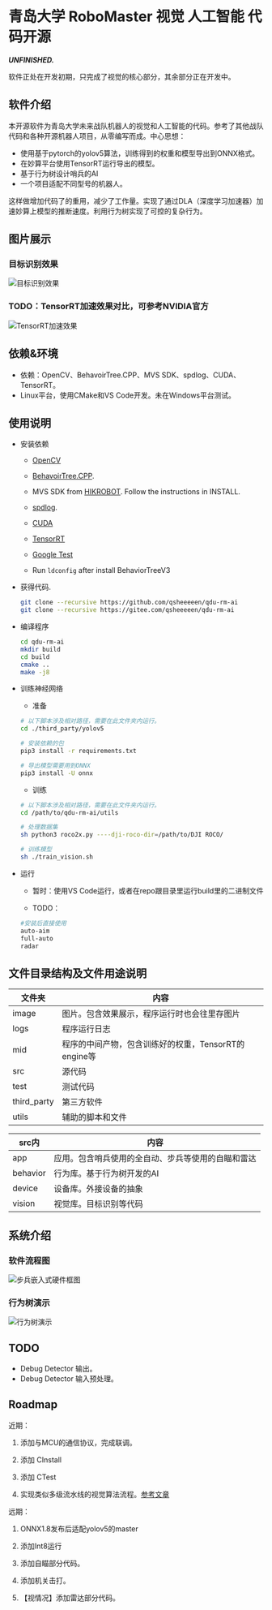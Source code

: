 # 青岛大学 RoboMaster 视觉 人工智能 代码开源

***UNFINISHED.***

软件正处在开发初期，只完成了视觉的核心部分，其余部分正在开发中。

## 软件介绍

本开源软件为青岛大学未来战队机器人的视觉和人工智能的代码。参考了其他战队代码和各种开源机器人项目，从零编写而成。中心思想：

- 使用基于pytorch的yolov5算法，训练得到的权重和模型导出到ONNX格式。
- 在妙算平台使用TensorRT运行导出的模型。
- 基于行为树设计哨兵的AI
- 一个项目适配不同型号的机器人。

这样做增加代码了的重用，减少了工作量。实现了通过DLA（深度学习加速器）加速妙算上模型的推断速度。利用行为树实现了可控的复杂行为。

## 图片展示

### 目标识别效果

![目标识别效果](./image/test_best.jpg?raw=true "目标识别效果")

### TODO：TensorRT加速效果对比，可参考NVIDIA官方

![TensorRT加速效果](./image/compare.jpg?raw=true "TensorRT加速效果")

## 依赖&环境

- 依赖：OpenCV、BehavoirTree.CPP、MVS SDK、spdlog、CUDA、TensorRT。
- Linux平台，使用CMake和VS Code开发。未在Windows平台测试。

## 使用说明

- 安装依赖

  - [OpenCV](https://docs.opencv.org/4.4.0/d7/d9f/tutorial_linux_install.html)

  - [BehavoirTree.CPP](https://github.com/BehaviorTree/BehaviorTree.CPP).

  - MVS SDK from [HIKROBOT](https://www.hikrobotics.com/service/download/0/0). Follow the instructions in INSTALL.

  - [spdlog](https://github.com/gabime/spdlog).

  - [CUDA](https://developer.nvidia.com/cuda-downloads)

  - [TensorRT](https://docs.nvidia.com/deeplearning/tensorrt/install-guide/index.html)

  - [Google Test](https://github.com/google/googletest)

  - Run `ldconfig` after install BehaviorTreeV3

- 获得代码.

  ```sh
  git clone --recursive https://github.com/qsheeeeen/qdu-rm-ai
  git clone --recursive https://gitee.com/qsheeeeen/qdu-rm-ai
  
  ```

- 编译程序

  ```sh
  cd qdu-rm-ai
  mkdir build
  cd build
  cmake ..
  make -j8
  ```

- 训练神经网络

  - 准备

  ```sh
  # 以下脚本涉及相对路径，需要在此文件夹内运行。
  cd ./third_party/yolov5

  # 安装依赖的包
  pip3 install -r requirements.txt

  # 导出模型需要用到ONNX
  pip3 install -U onnx
  ```

  - 训练

  ```sh
  # 以下脚本涉及相对路径，需要在此文件夹内运行。
  cd /path/to/qdu-rm-ai/utils

  # 处理数据集
  sh python3 roco2x.py ----dji-roco-dir=/path/to/DJI ROCO/

  # 训练模型
  sh ./train_vision.sh
  ```

- 运行
  - 暂时：使用VS Code运行，或者在repo跟目录里运行build里的二进制文件

  - TODO：

  ```sh
  #安装后直接使用
  auto-aim
  full-auto
  radar
  ```

## 文件目录结构及文件用途说明

| 文件夹 | 内容 |
| ---- | ----  |
| image | 图片。包含效果展示，程序运行时也会往里存图片 |
| logs | 程序运行日志 |
| mid | 程序的中间产物，包含训练好的权重，TensorRT的engine等 |
| src | 源代码 |
| test | 测试代码 |
| third_party | 第三方软件 |
| utils | 辅助的脚本和文件 |

| src内 | 内容 |
| ---- | ----  |
| app | 应用。包含哨兵使用的全自动、步兵等使用的自瞄和雷达 |
| behavior | 行为库。基于行为树开发的AI |
| device | 设备库。外接设备的抽象 |
| vision | 视觉库。目标识别等代码 |

## 系统介绍

### 软件流程图

![步兵嵌入式硬件框图](./image/视觉程序框图.png?raw=true "步兵嵌入式硬件框图")

### 行为树演示

![行为树演示](./image/行为树演示.png?raw=true "行为树演示")

## TODO

- Debug Detector 输出。
- Debug Detector 输入预处理。

## Roadmap

近期：

1. 添加与MCU的通信协议，完成联调。

1. 添加 CInstall

1. 添加 CTest

1. 实现类似多级流水线的视觉算法流程。[参考文章](https://opencv.org/hybrid-cv-dl-pipelines-with-opencv-4-4-g-api/)

远期：

1. ONNX1.8发布后适配yolov5的master

1. 添加Int8运行

1. 添加自瞄部分代码。

1. 添加机关击打。

1. 【视情况】添加雷达部分代码。
